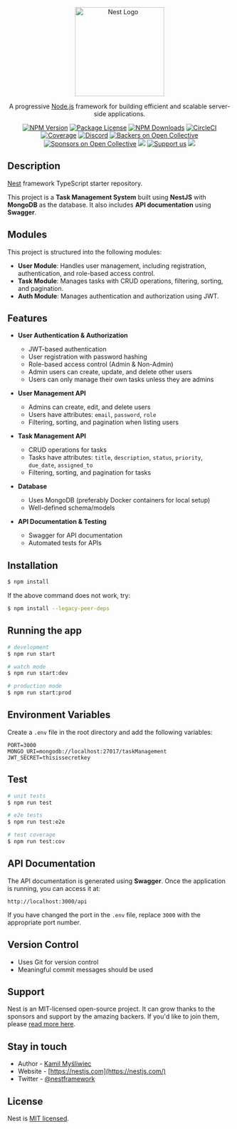 <p align="center">
  <a href="http://nestjs.com/" target="blank"><img src="https://nestjs.com/img/logo-small.svg" width="200" alt="Nest Logo" /></a>
</p>

[circleci-image]: https://img.shields.io/circleci/build/github/nestjs/nest/master?token=abc123def456
[circleci-url]: https://circleci.com/gh/nestjs/nest

  <p align="center">A progressive <a href="http://nodejs.org" target="_blank">Node.js</a> framework for building efficient and scalable server-side applications.</p>
    <p align="center">
<a href="https://www.npmjs.com/~nestjscore" target="_blank"><img src="https://img.shields.io/npm/v/@nestjs/core.svg" alt="NPM Version" /></a>
<a href="https://www.npmjs.com/~nestjscore" target="_blank"><img src="https://img.shields.io/npm/l/@nestjs/core.svg" alt="Package License" /></a>
<a href="https://www.npmjs.com/~nestjscore" target="_blank"><img src="https://img.shields.io/npm/dm/@nestjs/common.svg" alt="NPM Downloads" /></a>
<a href="https://circleci.com/gh/nestjs/nest" target="_blank"><img src="https://img.shields.io/circleci/build/github/nestjs/nest/master" alt="CircleCI" /></a>
<a href="https://coveralls.io/github/nestjs/nest?branch=master" target="_blank"><img src="https://coveralls.io/repos/github/nestjs/nest/badge.svg?branch=master#9" alt="Coverage" /></a>
<a href="https://discord.gg/G7Qnnhy" target="_blank"><img src="https://img.shields.io/badge/discord-online-brightgreen.svg" alt="Discord"/></a>
<a href="https://opencollective.com/nest#backer" target="_blank"><img src="https://opencollective.com/nest/backers/badge.svg" alt="Backers on Open Collective" /></a>
<a href="https://opencollective.com/nest#sponsor" target="_blank"><img src="https://opencollective.com/nest/sponsors/badge.svg" alt="Sponsors on Open Collective" /></a>
  <a href="https://paypal.me/kamilmysliwiec" target="_blank"><img src="https://img.shields.io/badge/Donate-PayPal-ff3f59.svg"/></a>
    <a href="https://opencollective.com/nest#sponsor"  target="_blank"><img src="https://img.shields.io/badge/Support%20us-Open%20Collective-41B883.svg" alt="Support us"></a>
  <a href="https://twitter.com/nestframework" target="_blank"><img src="https://img.shields.io/twitter/follow/nestframework.svg?style=social&label=Follow"></a>
</p>
  <!--[![Backers on Open Collective](https://opencollective.com/nest/backers/badge.svg)](https://opencollective.com/nest#backer)
  [![Sponsors on Open Collective](https://opencollective.com/nest/sponsors/badge.svg)](https://opencollective.com/nest#sponsor)-->


## Description

[Nest](https://github.com/nestjs/nest) framework TypeScript starter repository.

This project is a **Task Management System** built using **NestJS** with **MongoDB** as the database. It also includes **API documentation** using **Swagger**.

## Modules

This project is structured into the following modules:
- **User Module**: Handles user management, including registration, authentication, and role-based access control.
- **Task Module**: Manages tasks with CRUD operations, filtering, sorting, and pagination.
- **Auth Module**: Manages authentication and authorization using JWT.

## Features

- **User Authentication & Authorization**
  - JWT-based authentication
  - User registration with password hashing
  - Role-based access control (Admin & Non-Admin)
  - Admin users can create, update, and delete other users
  - Users can only manage their own tasks unless they are admins

- **User Management API**
  - Admins can create, edit, and delete users
  - Users have attributes: `email`, `password`, `role`
  - Filtering, sorting, and pagination when listing users

- **Task Management API**
  - CRUD operations for tasks
  - Tasks have attributes: `title`, `description`, `status`, `priority`, `due_date`, `assigned_to`
  - Filtering, sorting, and pagination for tasks

- **Database**
  - Uses MongoDB (preferably Docker containers for local setup)
  - Well-defined schema/models

- **API Documentation & Testing**
  - Swagger for API documentation
  - Automated tests for APIs

## Installation

```bash
$ npm install
```

If the above command does not work, try:

```bash
$ npm install --legacy-peer-deps
```

## Running the app

```bash
# development
$ npm run start

# watch mode
$ npm run start:dev

# production mode
$ npm run start:prod
```

## Environment Variables

Create a `.env` file in the root directory and add the following variables:

```
PORT=3000
MONGO_URI=mongodb://localhost:27017/taskManagement
JWT_SECRET=thisissecretkey
```

## Test

```bash
# unit tests
$ npm run test

# e2e tests
$ npm run test:e2e

# test coverage
$ npm run test:cov
```

## API Documentation

The API documentation is generated using **Swagger**. Once the application is running, you can access it at:

```
http://localhost:3000/api
```

If you have changed the port in the `.env` file, replace `3000` with the appropriate port number.

## Version Control

- Uses Git for version control
- Meaningful commit messages should be used

## Support

Nest is an MIT-licensed open-source project. It can grow thanks to the sponsors and support by the amazing backers. If you'd like to join them, please [read more here](https://docs.nestjs.com/support).

## Stay in touch

- Author - [Kamil Myśliwiec](https://kamilmysliwiec.com)
- Website - [https://nestjs.com](https://nestjs.com/)
- Twitter - [@nestframework](https://twitter.com/nestframework)

## License

Nest is [MIT licensed](LICENSE).








